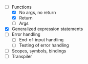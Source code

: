 - [ ] Functions
  - [x] No args, no return
  - [x] Return
  - [ ] Args
- [x] Generalized expression statements
- [ ] Error handling
  - [ ] End-of-input handling
  - [ ] Testing of error handling
- [ ] Scopes, symbols, bindings
- [ ] Transpiler
